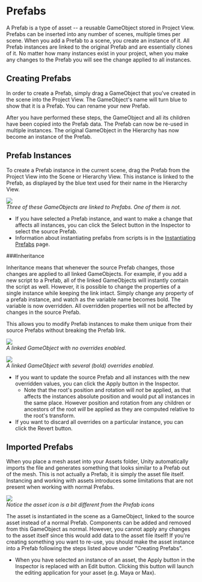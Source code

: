 Prefabs
=======


A <span class=keyword>Prefab</span> is a type of asset -- a reusable <span class=keyword>GameObject</span> stored in <span class=keyword>Project View</span>. Prefabs can be inserted into any number of scenes, multiple times per scene.  When you add a Prefab to a scene, you create an <span class=keyword>instance</span> of it. All Prefab instances are linked to the original Prefab and are essentially clones of it. No matter how many instances exist in your project, when you make any changes to the Prefab you will see the change applied to all instances.


Creating Prefabs
----------------


In order to create a Prefab, simply drag a GameObject that you've created in the scene into the Project View.  The GameObject's name will turn blue to show that it is a Prefab. You can rename your new Prefab.

After you have performed these steps, the GameObject and all its children have been copied into the Prefab data. The Prefab can now be re-used in multiple instances.  The original GameObject in the Hierarchy has now become an instance of the Prefab.

Prefab Instances
----------------

To create a Prefab instance in the current scene, drag the Prefab from the Project View into the <span class=keyword>Scene</span> or Hierarchy View. This instance is <span class=keyword>linked</span> to the Prefab, as displayed by the blue text used for their name in the Hierarchy View.


![](http://docwiki.hq.unity3d.com/uploads/Main/LinkedPrefab.png)  
_Three of these GameObjects are linked to Prefabs.  One of them is not._

* If you have selected a Prefab instance, and want to make a change that affects all instances, you can click the <span class=menu>Select</span> button in the Inspector to select the source Prefab.
* Information about instantiating prefabs from scripts is in the [Instantiating Prefabs](InstantiatingPrefabs.md) page.

###Inheritance

Inheritance means that whenever the source Prefab changes, those changes are applied to all linked GameObjects.  For example, if you add a new script to a Prefab, all of the linked GameObjects will instantly contain the script as well.  However, it is possible to change the properties of a single instance while keeping the link intact.  Simply change any property of a prefab instance, and watch as the variable name becomes bold.  The variable is now overridden.  All overridden properties will not be affected by changes in the source Prefab.

This allows you to modify Prefab instances to make them unique from their source Prefabs without breaking the Prefab link.


![](http://docwiki.hq.unity3d.com/uploads/Main/OverrideOff.png)  
_A linked GameObject with no overrides enabled._


![](http://docwiki.hq.unity3d.com/uploads/Main/OverrideOn.png)  
_A linked GameObject with several (bold) overrides enabled._

* If you want to update the source Prefab and all instances with the new overridden values, you can click the <span class=menu>Apply</span> button in the Inspector.
    * Note that the root's position and rotation will _not_ be applied, as that affects the instances absolute position and would put all instances in the same place. However position and rotation from any children or ancestors of the root _will_ be applied as they are computed relative to the root's transform.
* If you want to discard all overrides on a particular instance, you can click the <span class=menu>Revert</span> button.


Imported Prefabs
----------------


When you place a mesh asset into your Assets folder, Unity automatically imports the file and generates something that looks similar to a Prefab out of the mesh.  This is not actually a Prefab, it is simply the asset file itself.  Instancing and working with assets introduces some limitations that are not present when working with normal Prefabs.  


![](http://docwiki.hq.unity3d.com/uploads/Main/PrefabsVsAssetIcons.png)  
_Notice the asset icon is a bit different from the Prefab icons_

The asset is instantiated in the scene as a GameObject, linked to the source asset instead of a normal Prefab.   Components can be added and removed from this GameObject as normal.  However, you cannot apply any changes to the asset itself since this would add data to the asset file itself!  If you're creating something you want to re-use, you should make the asset instance into a Prefab following the steps listed above under "Creating Prefabs".

* When you have selected an instance of an asset, the <span class=menu>Apply</span> button in the Inspector is replaced with an <span class=menu>Edit</span> button.  Clicking this button will launch the editing application for your asset (e.g. Maya or Max).

